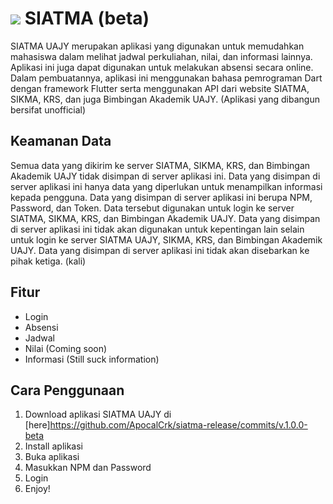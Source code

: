 
# ![](https://upload.wikimedia.org/wikipedia/id/thumb/d/df/UAJY_LOGOGRAM.svg/1200px-UAJY_LOGOGRAM.svg.png) SIATMA (beta)

SIATMA UAJY merupakan aplikasi yang digunakan untuk memudahkan mahasiswa dalam melihat jadwal perkuliahan, nilai, dan informasi lainnya. Aplikasi ini juga dapat digunakan untuk melakukan absensi secara online. Dalam pembuatannya, aplikasi ini menggunakan bahasa pemrograman Dart dengan framework Flutter serta menggunakan API dari website SIATMA, SIKMA, KRS, dan juga Bimbingan Akademik UAJY. (Aplikasi yang dibangun bersifat unofficial)

## Keamanan Data
Semua data yang dikirim ke server SIATMA, SIKMA, KRS, dan Bimbingan Akademik UAJY tidak disimpan di server aplikasi ini. Data yang disimpan di server aplikasi ini hanya data yang diperlukan untuk menampilkan informasi kepada pengguna. Data yang disimpan di server aplikasi ini berupa NPM, Password, dan Token. Data tersebut digunakan untuk login ke server SIATMA, SIKMA, KRS, dan Bimbingan Akademik UAJY. Data yang disimpan di server aplikasi ini tidak akan digunakan untuk kepentingan lain selain untuk login ke server SIATMA UAJY, SIKMA, KRS, dan Bimbingan Akademik UAJY. Data yang disimpan di server aplikasi ini tidak akan disebarkan ke pihak ketiga. (kali)

## Fitur

  * Login
  * Absensi
  * Jadwal
  * Nilai (Coming soon)
  * Informasi (Still suck information)

## Cara Penggunaan

  1. Download aplikasi SIATMA UAJY di [here]https://github.com/ApocalCrk/siatma-release/commits/v.1.0.0-beta
  2. Install aplikasi
  3. Buka aplikasi
  4. Masukkan NPM dan Password
  5. Login
  6. Enjoy!
